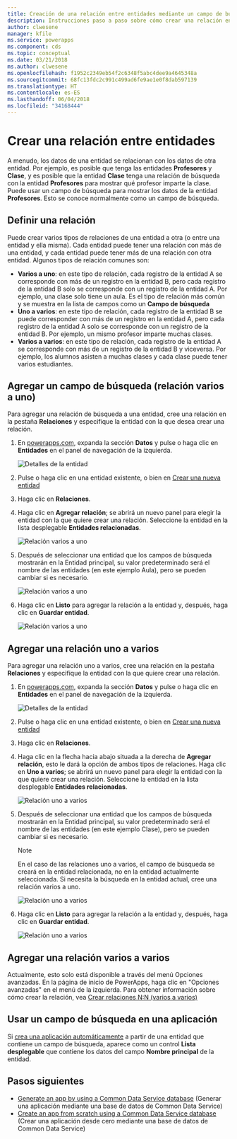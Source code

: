 ```yaml
---
title: Creación de una relación entre entidades mediante un campo de búsqueda | Microsoft Docs
description: Instrucciones paso a paso sobre cómo crear una relación entre entidades en PowerApps a través de un campo de búsqueda.
author: clwesene
manager: kfile
ms.service: powerapps
ms.component: cds
ms.topic: conceptual
ms.date: 03/21/2018
ms.author: clwesene
ms.openlocfilehash: f1952c2349eb54f2c6348f5abc4dee9a4645348a
ms.sourcegitcommit: 68fc13fdc2c991c499ad6fe9ae1e0f8dab597139
ms.translationtype: HT
ms.contentlocale: es-ES
ms.lasthandoff: 06/04/2018
ms.locfileid: "34168444"
---
```

# <a name="create-a-relationship-between-entities"></a>Crear una relación entre entidades
A menudo, los datos de una entidad se relacionan con los datos de otra entidad. Por ejemplo, es posible que tenga las entidades **Profesores** y **Clase**, y es posible que la entidad **Clase** tenga una relación de búsqueda con la entidad **Profesores** para mostrar qué profesor imparte la clase. Puede usar un campo de búsqueda para mostrar los datos de la entidad **Profesores**. Esto se conoce normalmente como un campo de búsqueda.

## <a name="define-a-relationship"></a>Definir una relación
Puede crear varios tipos de relaciones de una entidad a otra (o entre una entidad y ella misma). Cada entidad puede tener una relación con más de una entidad, y cada entidad puede tener más de una relación con otra entidad. Algunos tipos de relación comunes son:

* **Varios a uno**: en este tipo de relación, cada registro de la entidad A se corresponde con más de un registro en la entidad B, pero cada registro de la entidad B solo se corresponde con un registro de la entidad A. Por ejemplo, una clase solo tiene un aula. Es el tipo de relación más común y se muestra en la lista de campos como un **Campo de búsqueda**
* **Uno a varios**: en este tipo de relación, cada registro de la entidad B se puede corresponder con más de un registro en la entidad A, pero cada registro de la entidad A solo se corresponde con un registro de la entidad B. Por ejemplo, un mismo profesor imparte muchas clases.
* **Varios a varios**: en este tipo de relación, cada registro de la entidad A se corresponde con más de un registro de la entidad B y viceversa. Por ejemplo, los alumnos asisten a muchas clases y cada clase puede tener varios estudiantes.

## <a name="add-a-lookup-field-many-to-one-relationship"></a>Agregar un campo de búsqueda (relación varios a uno)

Para agregar una relación de búsqueda a una entidad, cree una relación en la pestaña **Relaciones** y especifique la entidad con la que desea crear una relación.

1. En [powerapps.com](https://web.powerapps.com), expanda la sección **Datos** y pulse o haga clic en **Entidades** en el panel de navegación de la izquierda.

    ![Detalles de la entidad](./media/data-platform-cds-create-entity/entitylist.png "Lista de entidades")

2. Pulse o haga clic en una entidad existente, o bien en [Crear una nueva entidad](data-platform-create-entity.md)

3. Haga clic en **Relaciones**.

4. Haga clic en **Agregar relación**; se abrirá un nuevo panel para elegir la entidad con la que quiere crear una relación. Seleccione la entidad en la lista desplegable **Entidades relacionadas**.

    ![Relación varios a uno](./media/data-platform-cds-newrelationship/manytoone-1.png "Many to One Relationship")

5. Después de seleccionar una entidad que los campos de búsqueda mostrarán en la Entidad principal, su valor predeterminado será el nombre de las entidades (en este ejemplo Aula), pero se pueden cambiar si es necesario.

    ![Relación varios a uno](./media/data-platform-cds-newrelationship/manytoone-2.png "Many to One Relationship")

6. Haga clic en **Listo** para agregar la relación a la entidad y, después, haga clic en **Guardar entidad**.

    ![Relación varios a uno](./media/data-platform-cds-newrelationship/manytoone-3.png "Many to One Relationship")

## <a name="add-a-one-to-many-relationship"></a>Agregar una relación uno a varios

Para agregar una relación uno a varios, cree una relación en la pestaña **Relaciones** y especifique la entidad con la que quiere crear una relación.

1. En [powerapps.com](https://web.powerapps.com), expanda la sección **Datos** y pulse o haga clic en **Entidades** en el panel de navegación de la izquierda.

    ![Detalles de la entidad](./media/data-platform-cds-create-entity/entitylist.png "Lista de entidades")

2. Pulse o haga clic en una entidad existente, o bien en [Crear una nueva entidad](data-platform-create-entity.md)

3. Haga clic en **Relaciones**.

4. Haga clic en la flecha hacia abajo situada a la derecha de **Agregar relación**, esto le dará la opción de ambos tipos de relaciones. Haga clic en **Uno a varios**; se abrirá un nuevo panel para elegir la entidad con la que quiere crear una relación. Seleccione la entidad en la lista desplegable **Entidades relacionadas**.

    ![Relación uno a varios](./media/data-platform-cds-newrelationship/onetomany-1.png "One to Many Relationship")

5. Después de seleccionar una entidad que los campos de búsqueda mostrarán en la Entidad principal, su valor predeterminado será el nombre de las entidades (en este ejemplo Clase), pero se pueden cambiar si es necesario.

    > [!NOTE]
    > En el caso de las relaciones uno a varios, el campo de búsqueda se creará en la entidad relacionada, no en la entidad actualmente seleccionada. Si necesita la búsqueda en la entidad actual, cree una relación varios a uno.

    ![Relación uno a varios](./media/data-platform-cds-newrelationship/onetomany-2.png "One to Many Relationship")

6. Haga clic en **Listo** para agregar la relación a la entidad y, después, haga clic en **Guardar entidad**.

    ![Relación uno a varios](./media/data-platform-cds-newrelationship/onetomany-3.png "One to Many Relationship")

## <a name="add-a-many-to-many-relationship"></a>Agregar una relación varios a varios

Actualmente, esto solo está disponible a través del menú Opciones avanzadas. En la página de inicio de PowerApps, haga clic en "Opciones avanzadas" en el menú de la izquierda. Para obtener información sobre cómo crear la relación, vea [Crear relaciones N:N (varios a varios)](/dynamics365/customer-engagement/customize/create-and-edit-nn-many-to-many-relationships)

## <a name="use-a-lookup-field-in-an-app"></a>Usar un campo de búsqueda en una aplicación
Si [crea una aplicación automáticamente](../canvas-apps/data-platform-create-app.md) a partir de una entidad que contiene un campo de búsqueda, aparece como un control **Lista desplegable** que contiene los datos del campo **Nombre principal** de la entidad.

## <a name="next-steps"></a>Pasos siguientes
* [Generate an app by using a Common Data Service database](../canvas-apps/data-platform-create-app.md) (Generar una aplicación mediante una base de datos de Common Data Service)
* [Create an app from scratch using a Common Data Service database](../canvas-apps/data-platform-create-app-scratch.md) (Crear una aplicación desde cero mediante una base de datos de Common Data Service)

